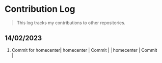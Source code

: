 # Contribution Log

> This log tracks my contributions to other repositories.

## 14/02/2023

1. Commit for homecenter| homecenter | Commit |
| homecenter | Commit |
